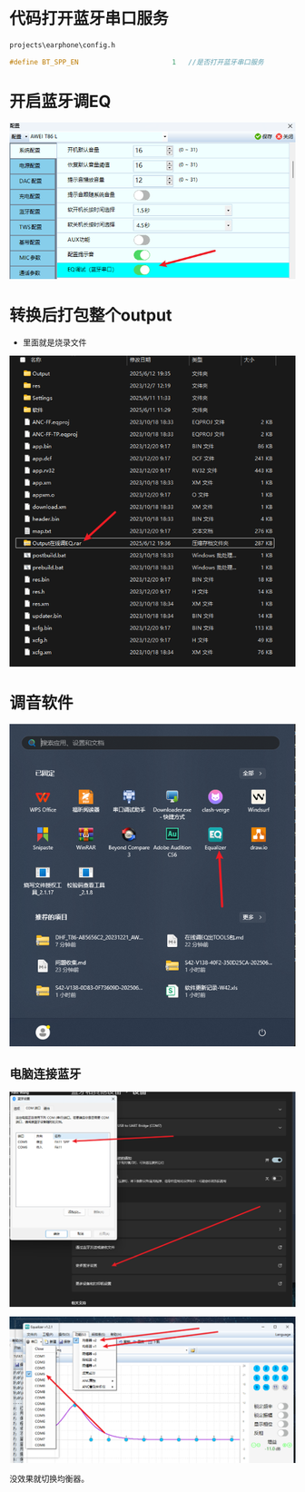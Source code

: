 # 代码打开蓝牙串口服务

`projects\earphone\config.h`

```c
#define BT_SPP_EN                       1   //是否打开蓝牙串口服务
```

# 开启蓝牙调EQ

![image-20250612193447562](./在线调EQ出TOOLS包.assets/image-20250612193447562.png)

# 转换后打包整个output

- 里面就是烧录文件

![image-20250612193716215](./在线调EQ出TOOLS包.assets/image-20250612193716215.png)

# 调音软件

![image-20250612193733062](./在线调EQ出TOOLS包.assets/image-20250612193733062.png)

## 电脑连接蓝牙

![image-20250703121306036](./在线调EQ出TOOLS包.assets/image-20250703121306036.png)

![image-20250703121550015](./在线调EQ出TOOLS包.assets/image-20250703121550015.png)

没效果就切换均衡器。